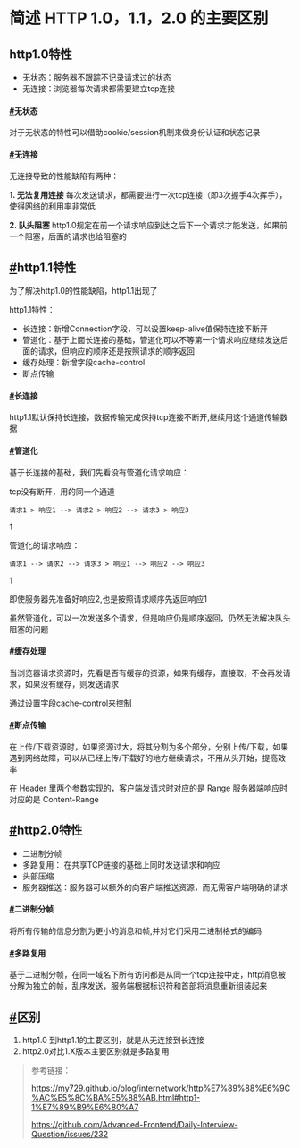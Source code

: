 # 简述 HTTP 1.0，1.1，2.0 的主要区别

## http1.0特性

- 无状态：服务器不跟踪不记录请求过的状态
- 无连接：浏览器每次请求都需要建立tcp连接

#### [#](https://my729.github.io/blog/internetwork/http版本区别.html#无状态)无状态

对于无状态的特性可以借助cookie/session机制来做身份认证和状态记录

#### [#](https://my729.github.io/blog/internetwork/http版本区别.html#无连接)无连接

无连接导致的性能缺陷有两种：

**1. 无法复用连接**
每次发送请求，都需要进行一次tcp连接（即3次握手4次挥手），使得网络的利用率非常低

**2. 队头阻塞**
http1.0规定在前一个请求响应到达之后下一个请求才能发送，如果前一个阻塞，后面的请求也给阻塞的

## [#](https://my729.github.io/blog/internetwork/http版本区别.html#http1-1特性)http1.1特性

为了解决http1.0的性能缺陷，http1.1出现了

http1.1特性：

- 长连接：新增Connection字段，可以设置keep-alive值保持连接不断开
- 管道化：基于上面长连接的基础，管道化可以不等第一个请求响应继续发送后面的请求，但响应的顺序还是按照请求的顺序返回
- 缓存处理：新增字段cache-control
- 断点传输

#### [#](https://my729.github.io/blog/internetwork/http版本区别.html#长连接)长连接

http1.1默认保持长连接，数据传输完成保持tcp连接不断开,继续用这个通道传输数据

#### [#](https://my729.github.io/blog/internetwork/http版本区别.html#管道化)管道化

基于长连接的基础，我们先看没有管道化请求响应：

tcp没有断开，用的同一个通道

```text
请求1 > 响应1 --> 请求2 > 响应2 --> 请求3 > 响应3
```

1

管道化的请求响应：

```text
请求1 --> 请求2 --> 请求3 > 响应1 --> 响应2 --> 响应3
```

1

即使服务器先准备好响应2,也是按照请求顺序先返回响应1

虽然管道化，可以一次发送多个请求，但是响应仍是顺序返回，仍然无法解决队头阻塞的问题

#### [#](https://my729.github.io/blog/internetwork/http版本区别.html#缓存处理)缓存处理

当浏览器请求资源时，先看是否有缓存的资源，如果有缓存，直接取，不会再发请求，如果没有缓存，则发送请求

通过设置字段cache-control来控制

#### [#](https://my729.github.io/blog/internetwork/http版本区别.html#断点传输)断点传输

在上传/下载资源时，如果资源过大，将其分割为多个部分，分别上传/下载，如果遇到网络故障，可以从已经上传/下载好的地方继续请求，不用从头开始，提高效率

在 Header 里两个参数实现的，客户端发请求时对应的是 Range 服务器端响应时对应的是 Content-Range

## [#](https://my729.github.io/blog/internetwork/http版本区别.html#http2-0特性)http2.0特性

- 二进制分帧
- 多路复用： 在共享TCP链接的基础上同时发送请求和响应
- 头部压缩
- 服务器推送：服务器可以额外的向客户端推送资源，而无需客户端明确的请求

#### [#](https://my729.github.io/blog/internetwork/http版本区别.html#二进制分帧)二进制分帧

将所有传输的信息分割为更小的消息和帧,并对它们采用二进制格式的编码

#### [#](https://my729.github.io/blog/internetwork/http版本区别.html#多路复用)多路复用

基于二进制分帧，在同一域名下所有访问都是从同一个tcp连接中走，http消息被分解为独立的帧，乱序发送，服务端根据标识符和首部将消息重新组装起来

## [#](https://my729.github.io/blog/internetwork/http版本区别.html#区别)区别

1. http1.0 到http1.1的主要区别，就是从无连接到长连接
2. http2.0对比1.X版本主要区别就是多路复用



> 参考链接：
>
> https://my729.github.io/blog/internetwork/http%E7%89%88%E6%9C%AC%E5%8C%BA%E5%88%AB.html#http1-1%E7%89%B9%E6%80%A7
>
> 
>
> https://github.com/Advanced-Frontend/Daily-Interview-Question/issues/232